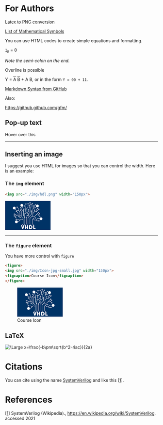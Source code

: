 [//]: # (This comment won't be rendered to the visitor!)

# For Authors

[Latex to PNG conversion](http://www.latex2png.com/)

[List of Mathematical Symbols](https://en.wikipedia.org/wiki/List_of_mathematical_symbols)

You can use HTML codes to create simple equations and formatting.

`I`<sub>`R`</sub> = &theta;

_Note the semi-colon on the end._

Overline is possible

Y = <span style="text-decoration:overline">A</span> <span style="text-decoration:overline">B</span> + A B, or in the form `Y = 00 + 11`.

[Markdown Syntax from GitHub](https://guides.github.com/features/mastering-markdown/)

Also:

https://github.github.com/gfm/

## Pop-up text
<p title="Hello World">Hover over this</p>

<hr>

## Inserting an image
I suggest you use HTML for images so that you can control the width. Here is an example:

### The `img` element
```HTML
<img src="./img/hdl.png" width="150px">
```
<img src="./img/hdl.png" width="150px">

<hr>

### The `figure` element
You have more control with `figure`

```HTML
<figure>
<img src="./img/Icon-jpg-small.jpg" width="150px">
<figcaption>Course Icon</figcaption>
</figure>
```

<figure>
<img src="./img/hdl.png" width="150px">
<figcaption>Course Icon</figcaption>
</figure>

## LaTeX

<img src="https://latex.codecogs.com/svg.latex?\Large&space;x=\frac{-b\pm\sqrt{b^2-4ac}}{2a}" title="\Large x=\frac{-b\pm\sqrt{b^2-4ac}}{2a}" />


# Citations
You can cite using the name [SystemVerilog][SysVerilog] and like this [[1]].

# References

[1]: https://en.wikipedia.org/wiki/SystemVerilog
[[1]] SystemVerilog (Wikipedia)., https://en.wikipedia.org/wiki/SystemVerilog, accessed 2021


[//]: # (Hidden references)

[Verilog]:   https://en.wikipedia.org/wiki/Verilog

[SysVerilog]: https://en.wikipedia.org/wiki/SystemVerilog


